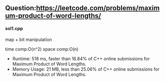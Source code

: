 ## Question:https://leetcode.com/problems/maximum-product-of-word-lengths/

#### sol1.cpp
map + bit manipulation

time comp:O(n^2)
space comp:O(n)

* Runtime: 518 ms, faster than 16.84% of C++ online submissions for Maximum Product of Word Lengths.
* Memory Usage: 21 MB, less than 25.06% of C++ online submissions for Maximum Product of Word Lengths.
